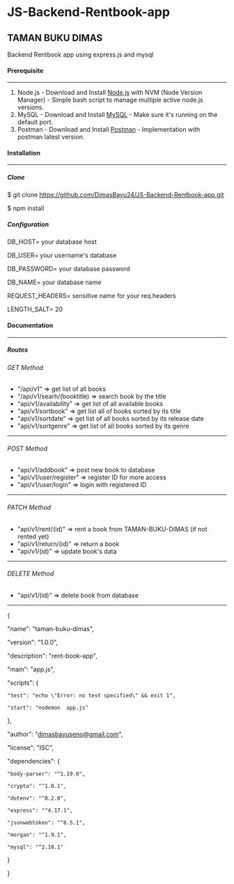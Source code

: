 # JS-Backend-Rentbook-app
## TAMAN BUKU DIMAS
Backend Rentbook app using express.js and mysql

#### Prerequisite
---
1. Node.js - Download and Install [Node.js](https://www.nodejs.org) with NVM (Node Version Manager) - Simple bash script to manage multiple active node.js versions.
2. MySQL - Download and Install [MySQL](https://mysql.com) - Make sure it's running on the default port.
3. Postman - Download and Install [Postman](https://postman.com) - Implementation with postman latest version.

#### Installation
---

##### Clone 
$ git  clone https://github.com/DimasBayu24/JS-Backend-Rentbook-app.git

$ npm install

##### Configuration

DB_HOST= your database host

DB_USER= your username's database

DB_PASSWORD= your database password

DB_NAME= your database name

REQUEST_HEADERS= sensitive name for your req.headers

LENGTH_SALT= 20


#### Documentation
---
##### Routes

###### GET Method
* "/api/v1" => get list of all books
* "/api/v1/searh/(booktitle) => search book by the title
* "api/v1/availability" => get list of all available books
* "api/v1/sortbook" => get list all of books sorted by its title
* "api/v1/sortdate" => get list of all books sorted by its release date
* "api/v1/sortgenre" => get list of all books sorted by its genre
---
###### POST Method
* "api/v1/addbook" => post new book to database
* "api/v1/user/register" => register ID for more access
* "api/v1/user/login" => login with registered ID
---
###### PATCH Method
* "api/v1/rent/(id)" => rent a book from TAMAN-BUKU-DIMAS (if not rented yet)
* "api/v1/return/(id)" => return a book
* "api/v1/(id)" => update book's data
---
###### DELETE Method
* "api/v1/(id)" => delete book from database
---

{

  "name": "taman-buku-dimas",
  
  "version": "1.0.0",
  
  "description": "rent-book-app",
  
  "main": "app.js",
  
  "scripts": {
  
    "test": "echo \"Error: no test specified\" && exit 1",
    
    "start": "nodemon  app.js"
    
  },
  
  "author": "dimasbayuseno@gmail.com",
  
  "license": "ISC",
  
  "dependencies": {
  
    "body-parser": "^1.19.0",
    
    "crypto": "^1.0.1",
    
    "dotenv": "^8.2.0",
    
    "express": "^4.17.1",
    
    "jsonwebtoken": "^8.5.1",
    
    "morgan": "^1.9.1",
    
    "mysql": "^2.18.1"
    
  }
  
}
